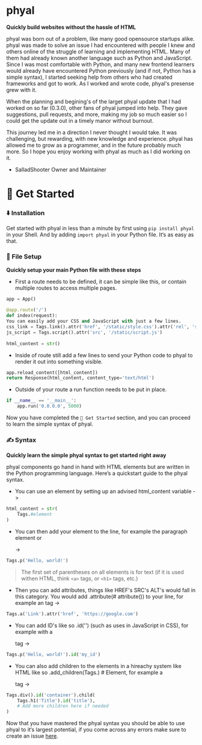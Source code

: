 # phyal

**Quickly build websites without the hassle of HTML**

phyal was born out of a problem, like many good opensource startups alike. phyal was made to solve an issue I had encountered with people I knew and others online of the struggle of learning and implementing HTML. Many of them had already known another language such as Python and JavaScript. Since I was most comfortable with Python, and many new frontend learners would already have encountered Python previously (and if not, Python has a simple syntax), I started seeking help from others who had created frameworks and got to work. As I worked and wrote code, phyal's presense grew with it.

When the planning and begining's of the larget phyal update that I had worked on so far (0.3.0), other fans of phyal jumped into help. They gave suggestions, pull requests, and more, making my job so much easier so I could get the update out in a timely manor without burnout.

This journey led me in a direction I never thought I would take. It was challenging, but rewarding, with new knowledge and experience. phyal has allowed me to grow as a programmer, and in the future probably much more. So I hope you enjoy working with phyal as much as I did working on it.

- SalladShooter Owner and Maintainer

# 🙂 Get Started

### ⬇️ Installation

Get started with phyal in less than a minute by first using `pip install phyal` in your Shell. And by adding `import phyal` in your Python file. It‘s as easy as that.

### 📐 File Setup

**Quickly setup your main Python file with these steps**

- First a route needs to be defined, it can be simple like this, or contain multiple routes to access multiple pages.
```py
app = App()
​
@app.route('/')
def index(request):
You can easily add your CSS and JavaScript with just a few lines.
css_link = Tags.link().attr('href', '/static/style.css').attr('rel', 'stylesheet')
js_script = Tags.script().attr('src', '/static/script.js')
​
html_content = str()
```
- Inside of route still add a few lines to send your Python code to phyal to render it out into something visible.
```py
app.reload_content([html_content])
return Response(html_content, content_type='text/html')
```
- Outside of your route a run function needs to be put in place.
```py
if __name__ == '__main__':
    app.run('0.0.0.0', 5000)
```
Now you have completed the `🙂 Get Started` section, and you can proceed to learn the simple syntax of phyal.

### ✍️ Syntax

**Quickly learn the simple phyal syntax to get started right away**

phyal components go hand in hand with HTML elements but are written in the Python programming language. Here’s a quickstart guide to the phyal syntax.

- You can use an element by setting up an advised html_content variable ->
```py
html_content = str(
    Tags.#element
)
```
- You can then add your element to the line, for example the paragraph element or <p> ->
```py
Tags.p('Hello, world!')
```
> The first set of parentheses on all elements is for text (if it is used withen HTML, think `<a>` tags, or `<h1>` tags, etc.)

- Then you can add attributes, things like HREF's SRC's ALT's would fall in this category. You would add .attribute(# attribute()) to your line, for example an <a> tag ->
```py
Tags.a('Link').attr('href', 'https://google.com')
```
- You can add ID's like so .id('') (such as uses in JavaScript in CSS), for example with a <p> tag ->
```py
Tags.p('Hello, world!').id('my_id')
```
- You can also add children to the elements in a hireachy system like HTML like so .add_children(Tags.) # Element, for example a <p> tag ->
```py
Tags.div().id('container').child(
    Tags.h1('Title').id('title'),
    # Add more children here if needed
)
```
Now that you have mastered the phyal syntax you should be able to use phyal to it‘s largest potential, if you come across any errors make sure to create an issue [here](https://github.com/SalladShooter/phyal/issues).
